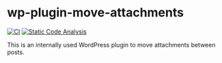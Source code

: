 # wp-plugin-move-attachments 

[![CI](https://github.com/myrotvorets/wp-plugin-move-attachments/actions/workflows/ci.yml/badge.svg)](https://github.com/myrotvorets/wp-plugin-move-attachments/actions/workflows/ci.yml)
[![Static Code Analysis](https://github.com/myrotvorets/wp-plugin-move-attachments/actions/workflows/static-code-analysis.yml/badge.svg)](https://github.com/myrotvorets/wp-plugin-move-attachments/actions/workflows/static-code-analysis.yml)

This is an internally used WordPress plugin to move attachments between posts.
